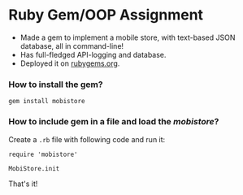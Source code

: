 # Ruby Gem/OOP Assignment

* Made a gem to implement a mobile store, with text-based JSON database, all in command-line!
* Has full-fledged API-logging and database.
* Deployed it on [rubygems.org](https://rubygems.org/gems/mobistore).

### How to install the gem?
`gem install mobistore`

### How to include gem in a file and load the *mobistore*?

Create a `.rb` file with following code and run it:
```
require 'mobistore'

MobiStore.init
```

That's it!

